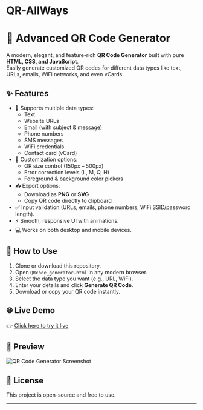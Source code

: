 # QR-AllWays
# 🎯 Advanced QR Code Generator

A modern, elegant, and feature-rich **QR Code Generator** built with pure **HTML, CSS, and JavaScript**.  
Easily generate customized QR codes for different data types like text, URLs, emails, WiFi networks, and even vCards.

## ✨ Features
- 📝 Supports multiple data types:
  - Text  
  - Website URLs  
  - Email (with subject & message)  
  - Phone numbers  
  - SMS messages  
  - WiFi credentials  
  - Contact card (vCard)  
- 🎨 Customization options:
  - QR size control (150px – 500px)  
  - Error correction levels (L, M, Q, H)  
  - Foreground & background color pickers  
- 📥 Export options:
  - Download as **PNG** or **SVG**  
  - Copy QR code directly to clipboard  
- ✅ Input validation (URLs, emails, phone numbers, WiFi SSID/password length).  
- ⚡ Smooth, responsive UI with animations.  
- 💻 Works on both desktop and mobile devices.  

## 🚀 How to Use
1. Clone or download this repository.  
2. Open `QRcode_generator.html` in any modern browser.  
3. Select the data type you want (e.g., URL, WiFi).  
4. Enter your details and click **Generate QR Code**.  
5. Download or copy your QR code instantly.  

## 🌐 Live Demo
👉 [Click here to try it live](https://<DhruvaKR>.github.io/qr-code-generator/)

## 📸 Preview
![QR Code Generator Screenshot](https://github.com/<DhruvaKR>/<QR-AllWays>/blob/main/screenshot.png?raw=true)

## 📜 License
This project is open-source and free to use.  

---
